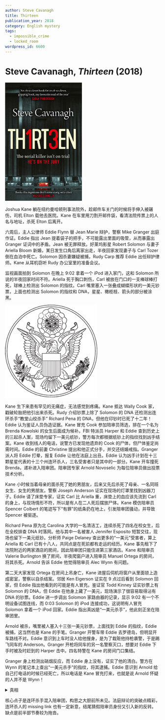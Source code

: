 ```yaml
---
author: Steve Cavanagh
title: Thirteen
publication_year: 2018
category: English mystery
tags:
  - impossible_crime
  - locked_room
wordpress_id: 6600
---
```


# Steve Cavanagh, <i>Thirteen</i> (2018)

<img src=images/2018_cover.jpg width=250/>

Joshua Kane 躺在纽约曼哈顿刑事法院外，趁邮件车关门的时候将手伸入被碾伤，司机 Elton 载他去医院。Kane 在车里用刀割开邮件袋，看清法院传票上的人名与地址，杀死 Elton 后离开。

六周后，主人公律师 Eddie Flynn 替 Jean Marie 辩护，警察 Mike Granger 出庭作证。Eddie 指出 Jean 提着袋子的把手，不可能露出里面的吸管，从而暴露出 Granger 证词中的矛盾。Jean 被无罪释放。好莱坞影星 Robert Solomon 与妻子 Ariella Bloom 新婚，某日发生口角后离家出走，半夜回家发现妻子与 Carl Tozer 倒在血泊中死亡。Solomon 因杀妻嫌疑被捕，Rudy Carp 推荐 Eddie 出任辩护律师。Kane 从耳机窃听 Rudy 办公室里的准备会议。

监视画面拍到 Solomon 在晚上 9:02 拿着一个 iPod 进入家门，这和 Solomon 所说的半夜回家时间不符。Ariella 死于胸口刺伤，Carl 被放在门口的一支棒球棒打死，球棒上检测出 Solomon 的指纹。Carl 嘴里塞入一张叠成蝴蝶形状的一美元钞票，上面也检测出 Solomon 的指纹和 DNA，星星、橄榄枝、箭头的部分被涂黑。

<img src=images/2018_pattern.jpg width=300/>

Kane 生下来患有罕见的无痛症，无法感觉到疼痛。Kane 抵达 Wally Cook 家，戳破轮胎把他引出来杀死。Rudy 介绍钞票上除了 Solomon 的 DNA 还检测出连环杀手“教堂山绞杀手” Richard Pena 的 DNA，但他在印钞时已死了十二年！Eddie 认为鉴证人员伪造证据。Kane 冒充 Cook 参加陪审员筛选，排在一个名为 Brenda Kowolski 的女生后面成为候补。FBI 特派员 Harper 和 Eddie 查到历史上的三起杀人案，现场均留下一美元纸钞，警方每次都根据纸钞上的指纹找到凶手结案。Kane 收到线人的电话，说警方已发现他遗弃的 Cook 的尸体，但尸体鉴定尚需时间。Eddie 的前妻 Christine 提出和他正式分手，并交还结婚戒指。Granger 派人将 Eddie 打晕，报复 Eddie 让他在法庭上出丑。Eddie 认为凶手计划在十三颗星星代表的十三个州连环杀人，三名受害者只是其中的一部分。Kane 开车撞死 Brenda，递补进入陪审团。陪审团专家 Arnold Novoselic 为每位陪审员做出投票技术分析。

Kane 小时候当着母亲的面杀死了她的男朋友，后来又先后杀死了母亲、一名同班女生、女生的男朋友。警察 Joseph Anderson 证实在现场的灯罩里找到凶器刀子。Eddie 请了床垫专家，证实 Carl 比 Ariella 重，床垫上的血应该先流到 Carl 的身上，与现场情形不符，所以是有人在二人死后摆放尸体。Kane 模仿陪审员 Spencer Colbert 的笔迹写下“有罪”的纸条扔在地上，引发陪审团骚动，并导致 Spencer 被驱逐。

Richard Pena 原为北 Carolina 大学的一名清洁工，连续杀死了四名在校女生，后在全校排查 DNA 时落网。他与其中一名被害人 Jennifer Esposito 短暂交往，现场也留下一美元纸钞。分析师 Paige Delaney 查出更多的“一美元”受害者，算上 Ariella 和 Carl 已有十八人，共同点是在死前都有走运的经历。Kane 事先租下了法院附近的两家酒店的房间，因此陪审团只能住进第三家酒店。Kane 和陪审员 Valerie Burlington 换了房间，半夜爬窗户进入陪审员 Manuel Ortega 的房间，将其杀死。Arnold 告诉 Eddie 他觉得陪审员 Alec Wynn 有问题。

第二天大家发现 Ortega 在房间上吊身亡，Kane 进屋后伺机将窗户从里面锁上造成密室，警察以自杀结案。邻居 Ken Eigerson 证实在 9 点过后看到 Solomon 回家，但 Eddie 指出他看到的可能是有人冒充。鉴证官 Todd Kinney 证实钞票上有 Solomon 的 DNA，但 Eddie 在他身上藏了一美元，现场演示了很容易取得沾有 DNA 的钞票。Eddie 进一步调出 Solomon 家路由器的记录，显示 9:02 有一个不明设备试图连线，而 0:03 Solomon 的 iPod 连接成功，这说明有人冒充 Solomon 拿着一个 iPod 回家。Eddie 指出真凶是“一美元杀手”，他此刻正坐在陪审团里。

Arnold 被杀，嘴里被人塞入十三张一美元钞票，上面找到 Eddie 的指纹，Eddie 被捕，这当然也是 Kane 的手笔。Granger 开警车带 Eddie 去罗德岛，但明显开车路线不对。Eddie 意识到上车时没人给他搜身，是为了栽赃他持枪袭警，于是踢飞同车的 Anderson。Granger 开枪将同车的另一名警察灭口，想要对 Eddie 下手时被及时赶到的 Harper 击中。四名特警在 Kane 的房间门口集结。

Granger 身上检测出硝烟反应，而 Eddie 身上没有，证实了他的清白。警方在 Wynn 的笔记本上查出“一美元杀手”的指纹，将其逮捕。Eddie 意识到 Arnold 给自己打电话的时候已经死亡，所以电话是 Kane 冒充打来，也就是说 Arnold 怀疑的人并不是 Wynn！

<details><summary>真相</summary>
Kane 的真实身份是 64 岁的陪审员 Bradley Summers。北 Carolina 大学的校警 Russell McPartland 性侵女生被 Kane 威胁，在全校 DNA 采样时用 Kane 的 DNA 替换了 Richard Pena 的 DNA，后来化身保安 Holten 进入 Rudy 的团队，为 Kane 提供信息。Kane 劫持检察官逃跑，又在 Solomon 家劫持了及时赶来的 Eddie，特警上门将其击毙。
</details>

核心点子是连环杀手混入陪审团，构思之大胆前所未见。法庭辩论的突破点精彩，连环杀人的 missing link 也有一定新意，结尾猜假陪审员身份又引入新的反转。缺点是前半部节奏较为拖沓。